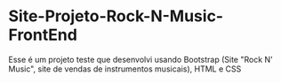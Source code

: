 # Site-Projeto-Rock-N-Music-FrontEnd
Esse é um projeto teste que desenvolvi usando Bootstrap (Site "Rock N' Music", site de vendas de instrumentos musicais), HTML e CSS
